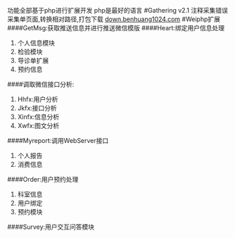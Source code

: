 功能全部基于php进行扩展开发
php是最好的语言
#Gathering
v2.1 注释采集错误
采集单页面,转换相对路径,打包下载
<a href="http://down.benhuang1024.com" target="_blank">down.benhuang1024.com</a>
#Weiphp扩展
####GetMsg:获取推送信息并进行推送微信模版
####Heart:绑定用户信息处理
1. 个人信息模块
2. 检验模块
3. 导诊单扩展
4. 预约信息

####调取微信接口分析:
1. Hhfx:用户分析
2. Jkfx:接口分析
3. Xinfx:信息分析
4. Xwfx:图文分析

####Myreport:调用WebServer接口
1. 个人报告
2. 消费信息

####Order:用户预约处理
1. 科室信息
2. 用户绑定
3. 预约模块

####Survey:用户交互问答模块
